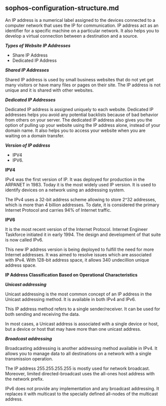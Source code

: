## sophos-configuration-structure.md

An IP address is a numerical label assigned to the devices connected to a computer network that uses the IP for communication. IP address act as an identifier for a specific machine on a particular network. It also helps you to develop a virtual connection between a destination and a source.

_**Types of Website IP Addresses**_

* Share IP Address
* Dedicated IP Address

_**Shared IP Addresses**_

Shared IP address is used by small business websites that do not yet get many visitors or have many files or pages on their site. The IP address is not unique and it is shared with other websites.

_**Dedicated IP Addresses**_

Dedicated IP address is assigned uniquely to each website. Dedicated IP addresses helps you avoid any potential backlists because of bad behavior from others on your server. The dedicated IP address also gives you the option of pulling up your website using the IP address alone, instead of your domain name. It also helps you to access your website when you are waiting on a domain transfer.

_**Version of IP address**_

 * IPV4
 * IPV6.

**IPV4**

IPv4 was the first version of IP. It was deployed for production in the ARPANET in 1983. Today it is the most widely used IP version. It is used to identify devices on a network using an addressing system.

The IPv4 uses a 32-bit address scheme allowing to store 2^32 addresses, which is more than 4 billion addresses. To date, it is considered the primary Internet Protocol and carries 94% of Internet traffic.

**IPV6**

It is the most recent version of the Internet Protocol. Internet Engineer Taskforce initiated it in early 1994. The design and development of that suite is now called IPv6.

This new IP address version is being deployed to fulfill the need for more Internet addresses. It was aimed to resolve issues which are associated with IPv4. With 128-bit address space, it allows 340 undecillion unique address space.

**IP Address Classification Based on Operational Characteristics**

_**Unicast addressing**_

Unicast addressing is the most common concept of an IP address in the Unicast addressing method. It is available in both IPv4 and IPv6.

This IP address method refers to a single sender/receiver. It can be used for both sending and receiving the data.

In most cases, a Unicast address is associated with a single device or host, but a device or host that may have more than one unicast address.

_**Broadcast addressing**_

Broadcasting addressing is another addressing method available in IPv4. It allows you to manage data to all destinations on a network with a single transmission operation.

The IP address 255.255.255.255 is mostly used for network broadcast. Moreover, limited directed-broadcast uses the all-ones host address with the network prefix.

IPv6 does not provide any implementation and any broadcast addressing. It replaces it with multicast to the specially defined all-nodes of the multicast address.
